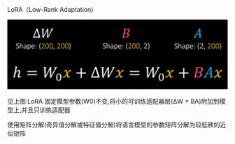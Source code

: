 LoRA（Low-Rank Adaptation)

![img_2.png](..%2Fusing_files%2Fimg%2Flora%2Fimg_2.png)

见上图:LoRA 固定模型参数(W0)不变,将小的可训练适配器层(ΔW = BA)附加到模型上,并且只训练适配器

使用矩阵分解(奇异值分解或特征值分解)将语言模型的参数矩阵分解为较低秩的近似矩阵